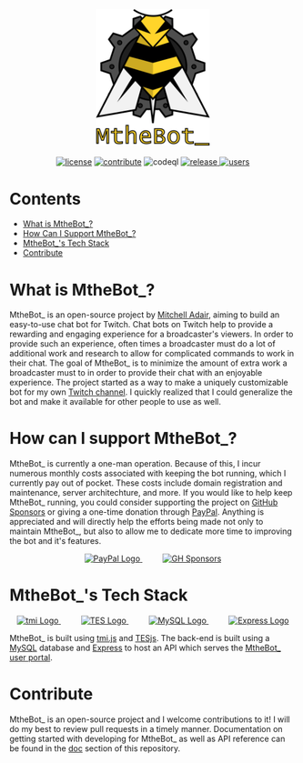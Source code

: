 <p align="center">
    <a href="https://bot.mtheb.tv">
        <img src='./assets/logo_text.png' width='200px' alt="MtheBot_ Logo"/>
    </a>
    </br></br>
    <a href="LICENSE"><img src='https://img.shields.io/apm/l/atomic-design-ui.svg' alt="license"></a>
    <a href="https://github.com/mitchwadair/mthebot/pulls"><img src='https://img.shields.io/badge/PRs-welcome-brightgreen.svg' alt="contribute"></a>
    <img src="https://github.com/mitchwadair/mthebot/workflows/CodeQL/badge.svg?branch=master" alt="codeql"/>
    <a href="https://github.com/mitchwadair/mthebot/releases">
        <img src='https://img.shields.io/github/release/mitchwadair/mthebot.svg' alt="release">
    </a>
    <a href="https://api.bot.mtheb.tv/users"><img src="https://img.shields.io/endpoint?url=https%3A%2F%2Fapi.bot.mtheb.tv%2Fusers%3Fjson" alt="users"/></a>
</p>

# Contents
- [What is MtheBot_?](#what-is-mthebot_)
- [How Can I Support MtheBot_?](#how-can-i-support-mthebot_)
- [MtheBot_'s Tech Stack](#mthebot_s-tech-stack)
- [Contribute](#contribute)

# What is MtheBot_?
MtheBot_ is an open-source project by [Mitchell Adair](https://github.com/mitchwadair), aiming to build an easy-to-use chat bot for Twitch.  Chat bots on Twitch help to provide a rewarding and engaging experience for a broadcaster's viewers. In order to provide such an experience, often times a broadcaster must do a lot of additional work and research to allow for complicated commands to work in their chat. The goal of MtheBot_ is to minimize the amount of extra work a broadcaster must to in order to provide their chat with an enjoyable experience.  The project started as a way to make a uniquely customizable bot for my own [Twitch channel](https://www.twitch.tv/mtheb_). I quickly realized that I could generalize the bot and make it available for other people to use as well.

# How can I support MtheBot_?
MtheBot_ is currently a one-man operation.  Because of this, I incur numerous monthly costs associated with keeping the bot running, which I currently pay out of pocket.  These costs include domain registration and maintenance, server architechture, and more.  If you would like to help keep MtheBot_ running, you could consider supporting the project on [GitHub Sponsors](https://github.com/sponsors/mitchwadair) or giving a one-time donation through [PayPal](https://paypal.me/mitchwadair). Anything is appreciated and will directly help the efforts being made not only to maintain MtheBot_, but also to allow me to dedicate more time to improving the bot and it's features.

<p align="center">
    <a href="https://paypal.me/mitchwadair">
        <img src="https://www.paypalobjects.com/webstatic/mktg/logo/pp_cc_mark_111x69.jpg" height="75px" alt="PayPal Logo">
    </a>
    &nbsp;&nbsp;&nbsp;&nbsp;&nbsp;&nbsp;&nbsp;&nbsp;
    <a href="https://github.com/sponsors/mitchwadair">
        <img src="https://github.githubassets.com/images/modules/site/sponsors/logo-mona-2.svg" height="75px" alt="GH Sponsors">
    </a>
</p>

# MtheBot_'s Tech Stack
<p align="center">
    <a href="https://tmijs.com/">
        <img src="https://avatars0.githubusercontent.com/u/17866914?s=200&v=4" height="75px" alt="tmi Logo"/>
    </a>
    &nbsp;&nbsp;&nbsp;&nbsp;&nbsp;&nbsp;&nbsp;&nbsp;
    <a href="https://tesjs.net/">
        <img src="https://github.com/mitchwadair/tesjs/raw/main/assets/tesjs_logo_stroke.png?raw=true" height="75px" alt="TES Logo"/>
    </a>
    &nbsp;&nbsp;&nbsp;&nbsp;&nbsp;&nbsp;&nbsp;&nbsp;
    <a href="https://www.mysql.com/">
        <img src="https://www.mysql.com/common/logos/powered-by-mysql-167x86.png" height="75px" alt="MySQL Logo"/>
    </a>
    &nbsp;&nbsp;&nbsp;&nbsp;&nbsp;&nbsp;&nbsp;&nbsp;
    <a href="https://expressjs.com/">
        <img src="https://expressjs.com/images/express-facebook-share.png" height="75px" alt="Express Logo"/>
    </a>
</p>

MtheBot_ is built using [tmi.js](https://tmijs.com/) and [TESjs](https://tesjs.net/).  The back-end is built using a [MySQL](https://www.mysql.com/) database and [Express](https://expressjs.com/) to host an API which serves the [MtheBot_ user portal](https://bot.mtheb.tv).

# Contribute
MtheBot_ is an open-source project and I welcome contributions to it!  I will do my best to review pull requests in a timely manner.  Documentation on getting started with developing for MtheBot_ as well as API reference can be found in the [doc](docs) section of this repository.
